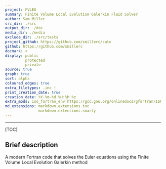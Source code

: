 ```yaml
---
project: FVLEG
summary: Finite Volume Local Evolution Galerkin Fluid Solver
author: Sam Miller
src_dir: ./src
output_dir: ./doc
media_dir: ./media
exclude_dir: ./src/tests
project_github: https://github.com/smillerc/cato
github: https://github.com/smillerc
docmark: <
display: public
         protected
         private
source: true
graph: true
sort: alpha
coloured_edges: true
extra_filetypes: .inc !
print_creation_date: true
creation_date: %Y-%m-%d %H:%M %z
extra_mods: iso_fortran_env:https://gcc.gnu.org/onlinedocs/gfortran/ISO_005fFORTRAN_005fENV.html
md_extensions: markdown.extensions.toc
               markdown.extensions.smarty
---
```


--------------------

[TOC]

Brief description
-----------------

A modern Fortran code that solves the Euler equations using the Finite Volume Local Evolution Galerkin method
